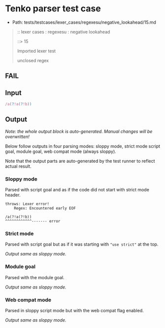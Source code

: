 # Tenko parser test case

- Path: tests/testcases/lexer_cases/regexesu/negative_lookahead/15.md

> :: lexer cases : regexesu : negative lookahead
>
> ::> 15
>
> Imported lexer test
>
> unclosed regex

## FAIL

## Input

`````js
/a(?!a(?!b))
`````

## Output

_Note: the whole output block is auto-generated. Manual changes will be overwritten!_

Below follow outputs in four parsing modes: sloppy mode, strict mode script goal, module goal, web compat mode (always sloppy).

Note that the output parts are auto-generated by the test runner to reflect actual result.

### Sloppy mode

Parsed with script goal and as if the code did not start with strict mode header.

`````
throws: Lexer error!
    Regex: Encountered early EOF

/a(?!a(?!b))
^^^^^^^^^^^^------- error
`````

### Strict mode

Parsed with script goal but as if it was starting with `"use strict"` at the top.

_Output same as sloppy mode._

### Module goal

Parsed with the module goal.

_Output same as sloppy mode._

### Web compat mode

Parsed in sloppy script mode but with the web compat flag enabled.

_Output same as sloppy mode._
